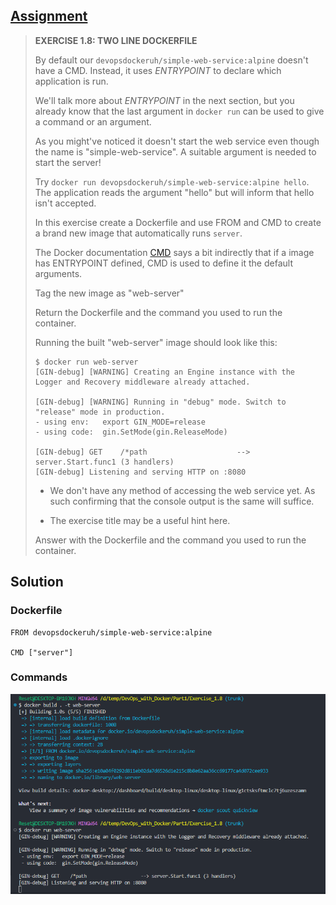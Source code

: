 ## [Assignment](https://courses.mooc.fi/org/uh-cs/courses/devops-with-docker/chapter-2/in-depth-dive-into-images#fa341527-2be4-46e5-8fb7-4b530eba67d5)

> **EXERCISE 1.8: TWO LINE DOCKERFILE**
> 
> By default our `devopsdockeruh/simple-web-service:alpine` doesn't have a CMD. Instead, it uses *ENTRYPOINT* to declare which application is run.
> 
> We'll talk more about *ENTRYPOINT* in the next section, but you already know that the last argument in `docker run` can be used to give a command or an argument.
> 
> As you might've noticed it doesn't start the web service even though the name is "simple-web-service". A suitable argument is needed to start the server!
> 
> Try `docker run devopsdockeruh/simple-web-service:alpine hello`. The application reads the argument "hello" but will inform that hello isn't accepted.
> 
> In this exercise create a Dockerfile and use FROM and CMD to create a brand new image that automatically runs `server`.
> 
> The Docker documentation [CMD](https://docs.docker.com/engine/reference/builder/#cmd) says a bit indirectly that if a image has ENTRYPOINT defined, CMD is used to define it the default arguments.
> 
> Tag the new image as "web-server"
> 
> Return the Dockerfile and the command you used to run the container.
> 
> Running the built "web-server" image should look like this:
> 
>     $ docker run web-server
>     [GIN-debug] [WARNING] Creating an Engine instance with the Logger and Recovery middleware already attached.
> 
>     [GIN-debug] [WARNING] Running in "debug" mode. Switch to "release" mode in production.
>     - using env:   export GIN_MODE=release
>     - using code:  gin.SetMode(gin.ReleaseMode)
> 
>     [GIN-debug] GET    /*path                    --> server.Start.func1 (3 handlers)
>     [GIN-debug] Listening and serving HTTP on :8080
> 
> 
>  - We don't have any method of accessing the web service yet. As such confirming that the console output is the same will suffice.
> 
>  - The exercise title may be a useful hint here.
>
> Answer with the Dockerfile and the command you used to run the container.

## Solution

### Dockerfile

    FROM devopsdockeruh/simple-web-service:alpine

    CMD ["server"]

### Commands

![Solution to Exercise 1.8](https://raw.githubusercontent.com/VikSil/DevOps_with_Docker/refs/heads/trunk/Part1/Exercise_1.8/Exercise_1.8.png)